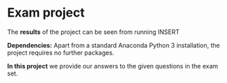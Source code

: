 # Exam project

The **results** of the project can be seen from running INSERT

**Dependencies:** Apart from a standard Anaconda Python 3 installation, the project requires no further packages.

**In this project** we provide our answers to the given questions in the exam set. 